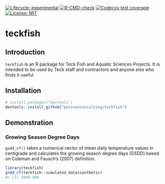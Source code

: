 
<!-- README.md is generated from README.Rmd. Please edit that file -->
<!-- badges: start -->

[![Lifecycle:
experimental](https://img.shields.io/badge/lifecycle-experimental-orange.svg)](https://lifecycle.r-lib.org/articles/stages.html#experimental)
[![R-CMD-check](https://github.com/poissonconsulting/teckfish/actions/workflows/R-CMD-check.yaml/badge.svg)](https://github.com/poissonconsulting/teckfish/actions/workflows/R-CMD-check.yaml)
[![Codecov test
coverage](https://codecov.io/gh/poissonconsulting/teckfish/branch/main/graph/badge.svg)](https://codecov.io/gh/poissonconsulting/teckfish?branch=main)
[![License:
MIT](https://img.shields.io/badge/License-MIT-green.svg)](https://opensource.org/licenses/MIT)
<!-- badges: end -->

# teckfish

## Introduction

`teckfish` is an R package for Teck Fish and Aquatic Sciences Projects.
It is intended to be used by Teck staff and contractors and anyone else
who finds it useful.

## Installation

``` r
# install.packages("devtools")
devtools::install_github("poissonconsulting/teckfish")
```

## Demonstration

### Growing Season Degree Days

`gsdd_cf()` takes a numerical vector of mean daily temperature values in
centigrade and calculates the growing season degree days (GSDD) based on
Coleman and Fausch’s (2007) definition.

``` r
library(teckfish)
gsdd_cf(teckfish::simulated_data$synthetic)
#> [1] 3898.806
```
